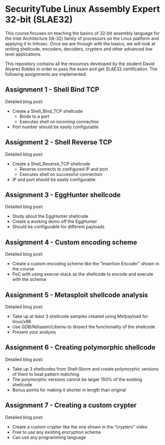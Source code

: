 # SecurityTube Linux Assembly Expert 32-bit (SLAE32)
This course focuses on teaching the basics of 32-bit assembly language for the Intel Architecture (IA-32) family of processors on the Linux platform and applying it to Infosec. Once we are through with the basics, we will look at writing shellcode, encoders, decoders, crypters and other advanced low level applications.

This repository contains all the resources developed by the student David Álvarez Robles in order to pass the exam and get SLAE32 certification. The following assignments are implemented:

## Assignment 1 - Shell Bind TCP
Detailed blog post: 
  - Create a Shell_Bind_TCP shellcode
      - Binds to a port
      - Executes shell on incoming connection
  - Port number should be easily configurable

## Assignment 2 - Shell Reverse TCP
Detailed blog post:
  - Create a Shell_Reverse_TCP shellcode
      - Reverse connects to configured IP and port 
      - Executes shell on successful connection
  - IP and port should be easily configurable

## Assignment 3 - EggHunter shellcode
Detailed blog post:  
   - Study about the EggHunter shellcode
   - Create a working demo off the EggHunter
   - Should be configurable for different payloads

## Assignment 4 - Custom encoding scheme
Detailed blog post: 
  - Create a custom encoding scheme like the "Insertion Encoder" shown in the course
  - PoC with using execve-stack as the shellcode to encode and execute with the schema

## Assignment 5 - Metasploit shellcode analysis
Detailed blog post: 
  - Take up at least 3 shellcode samples created using Msfpayload for linux/x86
  - Use GDB/Ndisasm/Libemu to dissect the functionality of the shellcode
  - Present your analysis

## Assignment 6 - Creating polymorphic shellcode
Detailed blog post: 
  - Take up 3 shellcodes from Shell‐Storm and create polymorphic versions of them to beat pattern matching
  - The polymorphic versions cannot be larger 150% of the existing shellcode
  - Bonus points for making it shorter in length than original

## Assignment 7 - Creating a custom crypter
Detailed blog post: 
  - Create a custom crypter like the one shown in the “crypters” video
  - Free to use any existing encryption schema
  - Can use any programming language
